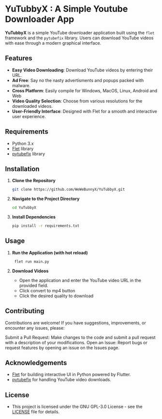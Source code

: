 # YuTubbyX : A Simple Youtube Downloader App 

**YuTubbyX** is a simple YouTube downloader application built using the `flet` framework and the `pytubefix` library. Users can download YouTube videos with ease through a modern graphical interface.

## Features

- **Easy Video Downloading**: Download YouTube videos by entering their URL.
- **Ad Free**: Say no the nasty advertisments and popups packed with malware.
- **Cross Platform**: Easily compile for Windows, MacOS, Linux, Android and Web
- **Video Quality Selection**: Choose from various resolutions for the downloaded videos.
- **User-Friendly Interface**: Designed with Flet for a smooth and interactive user experience.

## Requirements

- Python 3.x
- [Flet](https://flet.dev/) library
- [pytubefix](https://github.com/JuanBindez/pytubefix) library

## Installation

1. **Clone the Repository**
   ```sh
   git clone https://github.com/WeWeBunnyX/YuTubbyX.git

2. **Navigate to the Project Directory**
   ```sh
   cd YuTubbyX

3. **Install Dependencies**
   ```sh
   pip install -r requirements.txt

 ## Usage
   
1. **Run the Application (with hot reload)**
   ```sh
    flet run main.py
   
2. **Download Videos**

   - Open the application and enter the YouTube video URL in the provided field.
   - Click convert to mp4 button
   - Click the desired quality to download

 ## Contributing
 Contributions are welcome! If you have suggestions, improvements, or encounter any issues, please:

 Submit a Pull Request: Make changes to the code and submit a pull request with a description of your modifications.
 Open an Issue: Report bugs or request features by opening an issue on the Issues page.

## Acknowledgements
- [Flet](https://flet.dev/) for building interactive UI in Python powered by Flutter.
- [pytubefix](https://github.com/JuanBindez/pytubefix) for handling YouTube video downloads.

## License
- This project is licensed under the GNU GPL-3.0 License - see the [LICENSE](LICENSE) file for details.



